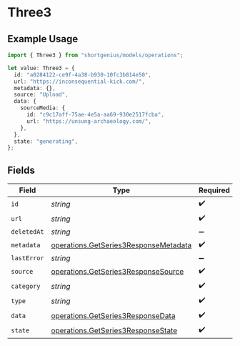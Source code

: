 # Three3

## Example Usage

```typescript
import { Three3 } from "shortgenius/models/operations";

let value: Three3 = {
  id: "a0284122-ce9f-4a38-b930-10fc3b814e50",
  url: "https://inconsequential-kick.com/",
  metadata: {},
  source: "Upload",
  data: {
    sourceMedia: {
      id: "c9c17aff-75ae-4e5a-aa69-930e2517fcba",
      url: "https://unsung-archaeology.com/",
    },
  },
  state: "generating",
};
```

## Fields

| Field                                                                                          | Type                                                                                           | Required                                                                                       | Description                                                                                    |
| ---------------------------------------------------------------------------------------------- | ---------------------------------------------------------------------------------------------- | ---------------------------------------------------------------------------------------------- | ---------------------------------------------------------------------------------------------- |
| `id`                                                                                           | *string*                                                                                       | :heavy_check_mark:                                                                             | N/A                                                                                            |
| `url`                                                                                          | *string*                                                                                       | :heavy_check_mark:                                                                             | N/A                                                                                            |
| `deletedAt`                                                                                    | *string*                                                                                       | :heavy_minus_sign:                                                                             | N/A                                                                                            |
| `metadata`                                                                                     | [operations.GetSeries3ResponseMetadata](../../models/operations/getseries3responsemetadata.md) | :heavy_check_mark:                                                                             | N/A                                                                                            |
| `lastError`                                                                                    | *string*                                                                                       | :heavy_minus_sign:                                                                             | N/A                                                                                            |
| `source`                                                                                       | [operations.GetSeries3ResponseSource](../../models/operations/getseries3responsesource.md)     | :heavy_check_mark:                                                                             | N/A                                                                                            |
| `category`                                                                                     | *string*                                                                                       | :heavy_check_mark:                                                                             | N/A                                                                                            |
| `type`                                                                                         | *string*                                                                                       | :heavy_check_mark:                                                                             | N/A                                                                                            |
| `data`                                                                                         | [operations.GetSeries3ResponseData](../../models/operations/getseries3responsedata.md)         | :heavy_check_mark:                                                                             | N/A                                                                                            |
| `state`                                                                                        | [operations.GetSeries3ResponseState](../../models/operations/getseries3responsestate.md)       | :heavy_check_mark:                                                                             | N/A                                                                                            |